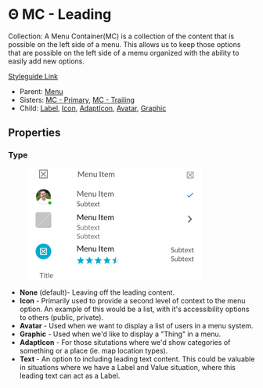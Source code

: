 # Θ MC - Leading

Collection: A Menu Container(MC) is a collection of the content that is possible on the left side of a menu. This allows us to keep those options that are possible on the left side of a memu organized with the ability to easily add new options.

[Styleguide Link](https://zpl.io/bLJwJL6)

* Parent: [Menu](./)
* Sisters: [MC - Primary](mc-primary.md), [MC - Trailing](mc-trailing.md)
* Child: [Label](../../overview/label.md), [Icon](../../overview/icon.md), [AdaptIcon](../../overview/adapticon/), [Avatar](../../overview/avatar/), [Graphic](../../overview/graphic/)

## Properties

### Type

<figure><img src="../../../.gitbook/assets/Menu - Leading.png" alt=""><figcaption></figcaption></figure>

* **None** (default)- Leaving off the leading content.
* **Icon** - Primarily used to provide a second level of context to the menu option. An example of this would be a list, with it's accessibility options to others (public, private).
* **Avatar** - Used when we want to display a list of users in a menu system.
* **Graphic** - Used when we'd like to display a "Thing" in a menu.
* **AdaptIcon** - For those situtations where we'd show categories of something or a place (ie. map location types).
* **Text** - An option to including leading text content. This could be valuable in situations where we have a Label and Value situation, where this leading text can act as a Label.
